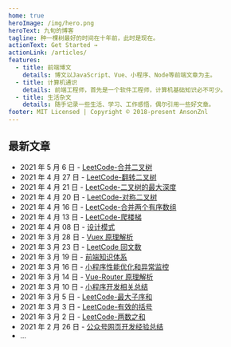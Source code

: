 ```yaml
---
home: true
heroImage: /img/hero.png
heroText: 九旬的博客
tagline: 种一棵树最好的时间在十年前，此时是现在。
actionText: Get Started →
actionLink: /articles/
features:
  - title: 前端博文
    details: 博文以JavaScript、Vue、小程序、Node等前端文章为主。
  - title: 计算机通识
    details: 前端工程师，首先是一个软件工程师，计算机基础知识必不可少。
  - title: 生活杂文
    details: 随手记录一些生活、学习、工作感悟，偶尔引用一些好文章。
footer: MIT Licensed | Copyright © 2018-present AnsonZnl
---
```


## 最新文章

- 2021 年 5 月 6 日 - [LeetCode-合并二叉树](./computer-base/LeetCode/合并二叉树)
- 2021 年 4 月 27 日 - [LeetCode-翻转二叉树](./computer-base/LeetCode/翻转二叉树)
- 2021 年 4 月 21 日 - [LeetCode-二叉树的最大深度](./computer-base/LeetCode/二叉树的最大深度)
- 2021 年 4 月 20 日 - [LeetCode-对称二叉树](./computer-base/LeetCode/对称二叉树)
- 2021 年 4 月 16 日 - [LeetCode-合并两个有序数组](./computer-base/LeetCode/合并两个有序数组)
- 2021 年 4 月 13 日 - [LeetCode-爬楼梯](./computer-base/LeetCode/爬楼梯)
- 2021 年 4 月 08 日 - [设计模式](/computer-base/设计模式.md)
- 2021 年 3 月 28 日 - [Vuex 原理解析](/articles/Vue/Vuex原理解析.md)
- 2021 年 3 月 23 日 - [LeetCode 回文数](/computer-base/LeetCode/回文数)
- 2021 年 3 月 19 日 - [前端知识体系](/articles/KnowledgeSystem/)
- 2021 年 3 月 16 日 - [小程序性能优化和异常监控](/articles/WeApp/小程序性能优化和异常监控)
- 2021 年 3 月 14 日 - [Vue-Router 原理解析](/articles/Vue/Vue-Router原理解析)
- 2021 年 3 月 10 日 - [小程序开发相关总结](/articles/WeApp/小程序开发相关总结)
- 2021 年 3 月 5 日 - [LeetCode-最大子序和](./computer-base/LeetCode/最大子序和)
- 2021 年 3 月 3 日 - [LeetCode-有效的括号](./computer-base/LeetCode/有效的括号)
- 2021 年 3 月 2 日 - [LeetCode-两数之和](./computer-base/LeetCode/两数之和)
- 2021 年 2 月 26 日 - [公众号网页开发经验总结](./articles/WeApp/公众号网页开发经验总结)
- ...
